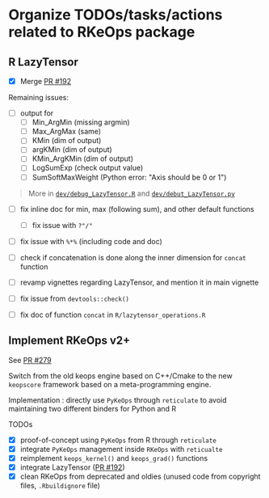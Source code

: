 # Organize TODOs/tasks/actions related to RKeOps package

## R LazyTensor

- [x] Merge [PR #192](https://github.com/getkeops/keops/pull/192)

Remaining issues:

- [ ] output for
  + [ ] Min_ArgMin (missing argmin)
  + [ ] Max_ArgMax (same)
  + [ ] KMin (dim of output)
  + [ ] argKMin (dim of output)
  + [ ] KMin_ArgKMin (dim of output)
  + [ ] LogSumExp (check output value)
  + [ ] SumSoftMaxWeight (Python error: "Axis should be 0 or 1")

> More in [`dev/debug_LazyTensor.R`](dev/debug_LazyTensor.R) and [`dev/debut_LazyTensor.py`](dev/debut_LazyTensor.py)

- [ ] fix inline doc for min, max (following sum), and other default functions
  + [ ] fix issue with `?"/"`

- [ ] fix issue with `%*%` (including code and doc)

- [ ] check if concatenation is done along the inner dimension for `concat` function

- [ ] revamp vignettes regarding LazyTensor, and mention it in main vignette

- [ ] fix issue from `devtools::check()`

- [ ] fix doc of function `concat` in `R/lazytensor_operations.R`

## Implement RKeOps v2+

See [PR #279](https://github.com/getkeops/keops/pull/279)

Switch from the old keops engine based on C++/Cmake to the new `keopscore` framework based on a meta-programming engine.

Implementation : directly use `PyKeOps` through `reticulate` to avoid maintaining two different binders for Python and R

TODOs
- [x] proof-of-concept using `PyKeOps` from R through `reticulate`
- [x] integrate `PyKeOps` management inside `RKeOps` with `reticualte`
- [x] reimplement `keops_kernel()` and `keops_grad()` functions
- [x] integrate LazyTensor ([PR #192](https://github.com/getkeops/keops/pull/192))
- [x] clean RKeOps from deprecated and oldies (unused code from copyright files, `.Rbuildignore` file)
